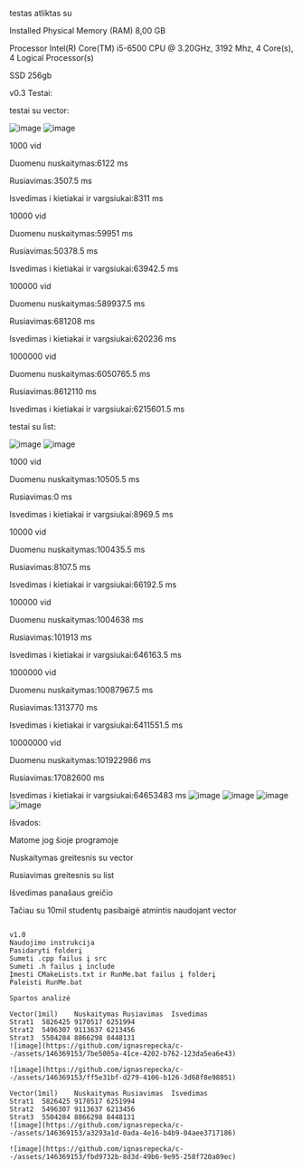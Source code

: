 testas atliktas su

Installed Physical Memory (RAM)	8,00 GB

Processor	Intel(R) Core(TM) i5-6500 CPU @ 3.20GHz, 3192 Mhz, 4 Core(s), 4 Logical Processor(s)

SSD	256gb

v0.3 Testai:

testai su vector:

![image](https://github.com/ignasrepecka/c--/assets/146369153/b1f7a126-edc7-4ecc-a77b-0f72ec7d2425)
![image](https://github.com/ignasrepecka/c--/assets/146369153/7d7588f6-2b56-432d-9181-213e2edb60de)

1000 vid

Duomenu nuskaitymas:6122 ms

Rusiavimas:3507.5 ms

Isvedimas i kietiakai ir vargsiukai:8311 ms



10000 vid

Duomenu nuskaitymas:59951 ms

Rusiavimas:50378.5 ms

Isvedimas i kietiakai ir vargsiukai:63942.5 ms



100000 vid

Duomenu nuskaitymas:589937.5 ms

Rusiavimas:681208 ms

Isvedimas i kietiakai ir vargsiukai:620236 ms



1000000 vid

Duomenu nuskaitymas:6050765.5 ms

Rusiavimas:8612110 ms

Isvedimas i kietiakai ir vargsiukai:6215601.5 ms


testai su list:

![image](https://github.com/ignasrepecka/c--/assets/146369153/d4dadc93-5f40-4ab0-9d00-43689c4c9b31)
![image](https://github.com/ignasrepecka/c--/assets/146369153/bed89fb3-d351-4c24-bedc-e734298abf92)

1000 vid

Duomenu nuskaitymas:10505.5 ms

Rusiavimas:0 ms

Isvedimas i kietiakai ir vargsiukai:8969.5 ms



10000 vid

Duomenu nuskaitymas:100435.5 ms

Rusiavimas:8107.5 ms

Isvedimas i kietiakai ir vargsiukai:66192.5 ms



100000 vid

Duomenu nuskaitymas:1004638 ms

Rusiavimas:101913 ms

Isvedimas i kietiakai ir vargsiukai:646163.5 ms



1000000 vid

Duomenu nuskaitymas:10087967.5 ms

Rusiavimas:1313770 ms

Isvedimas i kietiakai ir vargsiukai:6411551.5 ms



10000000 vid 

Duomenu nuskaitymas:101922986 ms

Rusiavimas:17082600 ms

Isvedimas i kietiakai ir vargsiukai:64653483 ms
![image](https://github.com/ignasrepecka/c--/assets/146369153/194dbd15-b089-423c-b6d4-681dbbc35b05)
![image](https://github.com/ignasrepecka/c--/assets/146369153/edf1056e-b456-4553-8c44-a1f9b13ae4de)
![image](https://github.com/ignasrepecka/c--/assets/146369153/43af7a60-1f88-4ca6-85e5-7512950e2b8d)
![image](https://github.com/ignasrepecka/c--/assets/146369153/bda30e52-4440-4db0-90cf-93f8a7d77c53)

Išvados:

Matome jog šioje programoje

Nuskaitymas greitesnis su vector

Rusiavimas greitesnis su list

Išvedimas panašaus greičio

Tačiau su 10mil studentų pasibaigė atmintis naudojant vector

~~~~~~~~~~~~~~~~~~~~~~~~~~~~~~~~~~~~~~~~~~~~~~~~~~~~~~~~~~~~~~~~~~~~~~~~~~~~~~~~~~~~~~~~~~~~~~~~~~~~~~~~~~~~~~~~~~~~~~~~

v1.0
Naudojimo instrukcija
Pasidaryti folderį
Sumeti .cpp failus į src
Sumeti .h failus į include
Įmesti CMakeLists.txt ir RunMe.bat failus į folderį
Paleisti RunMe.bat

Spartos analizė

Vector(1mil)	Nuskaitymas	Rusiavimas	Isvedimas
Strat1	5826425	9170517	6251994
Strat2	5496307	9113637	6213456
Strat3	5504284	8866298	8448131
![image](https://github.com/ignasrepecka/c--/assets/146369153/7be5005a-41ce-4202-b762-123da5ea6e43)

![image](https://github.com/ignasrepecka/c--/assets/146369153/ff5e31bf-d279-4106-b126-3d68f8e98851)

Vector(1mil)	Nuskaitymas	Rusiavimas	Isvedimas
Strat1	5826425	9170517	6251994
Strat2	5496307	9113637	6213456
Strat3	5504284	8866298	8448131
![image](https://github.com/ignasrepecka/c--/assets/146369153/a3293a1d-0ada-4e16-b4b9-04aee3717186)

![image](https://github.com/ignasrepecka/c--/assets/146369153/fbd9732b-8d3d-49b6-9e95-258f720a89ec)

